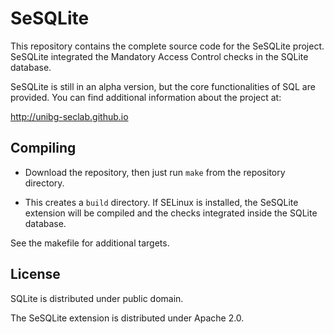 # SeSQLite

This repository contains the complete source code for the SeSQLite project.
SeSQLite integrated the Mandatory Access Control checks in the SQLite database.

SeSQLite is still in an alpha version, but the core functionalities of SQL
are provided. You can find additional information about the project at:

<http://unibg-seclab.github.io>


## Compiling

* Download the repository, then just run `make` from the repository directory.

* This creates a `build` directory. If SELinux is installed, the SeSQLite
  extension will be compiled and the checks integrated inside the SQLite
  database.

See the makefile for additional targets.

## License

SQLite is distributed under public domain.

The SeSQLite extension is distributed under Apache 2.0.

